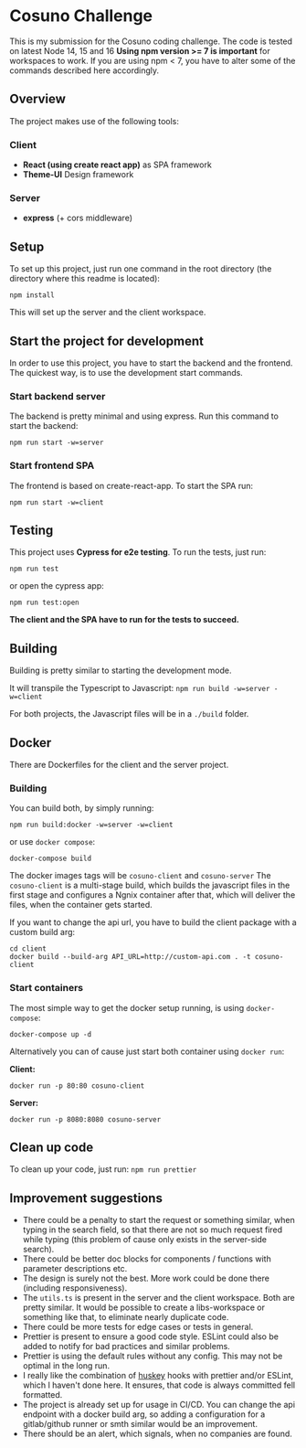 # Cosuno Challenge

This is my submission for the Cosuno coding challenge.
The code is tested on latest Node 14, 15 and 16 
__Using npm version >= 7 is important__ for workspaces to work. If you are using npm < 7, you have to alter some of the commands described here accordingly.

## Overview
The project makes use of the following tools:
### Client
* __React (using create react app)__ as SPA framework
* __Theme-UI__ Design framework
### Server
* __express__ (+ cors middleware)

## Setup
To set up this project, just run one command in the root directory (the directory where this readme is located):

`npm install`

This will set up the server and the client workspace.

## Start the project for development
In order to use this project, you have to start the backend and the frontend.
The quickest way, is to use the development start commands.

### Start backend server
The backend is pretty minimal and using express. Run this command to start the backend:

`npm run start -w=server`

### Start frontend SPA
The frontend is based on create-react-app. To start the SPA run:

`npm run start -w=client`

## Testing
This project uses __Cypress for e2e testing__. To run the tests, just run:

`npm run test`

or open the cypress app:

`npm run test:open`

__The client and the SPA have to run for the tests to succeed.__

## Building
Building is pretty similar to starting the development mode.

It will transpile the Typescript to Javascript:
`npm run build -w=server -w=client`

For both projects, the Javascript files will be in a `./build` folder.

## Docker
There are Dockerfiles for the client and the server project. 

### Building
You can build both, by simply running:

`npm run build:docker -w=server -w=client`

or use `docker compose`:

`docker-compose build`

The docker images tags will be `cosuno-client` and `cosuno-server`
The `cosuno-client` is a multi-stage build, which builds the javascript files in the first stage and configures a Ngnix container after that, which will deliver the files, when the container gets started.

If you want to change the api url, you have to build the client package with a custom build arg: 
```
cd client
docker build --build-arg API_URL=http://custom-api.com . -t cosuno-client
```

### Start containers
The most simple way to get the docker setup running, is using `docker-compose`:

`docker-compose up -d`

Alternatively you can of cause just start both container using `docker run`:

__Client:__

`docker run -p 80:80 cosuno-client`

__Server:__

`docker run -p 8080:8080 cosuno-server`

## Clean up code
To clean up your code, just run:
`npm run prettier`

## Improvement suggestions
* There could be a penalty to start the request or something similar, when typing in the search field, so that there are not so much request fired while typing (this problem of cause only exists in the server-side search).
* There could be better doc blocks for components / functions with parameter descriptions etc.
* The design is surely not the best. More work could be done there (including responsiveness).
* The `utils.ts` is present in the server and the client workspace. Both are pretty similar. It would be possible to create a libs-workspace or something like that, to eliminate nearly duplicate code.
* There could be more tests for edge cases or tests in general.
* Prettier is present to ensure a good code style. ESLint could also be added to notify for bad practices and similar problems.
* Prettier is using the default rules without any config. This may not be optimal in the long run.
* I really like the combination of [huskey](https://github.com/typicode/husky) hooks with prettier and/or ESLint, which I haven't done here. It ensures, that code is always committed fell formatted.
* The project is already set up for usage in CI/CD. You can change the api endpoint with a docker build arg, so adding a configuration for a gitlab/github runner or smth similar would be an improvement.
* There should be an alert, which signals, when no companies are found.